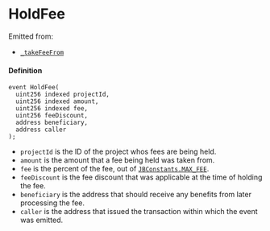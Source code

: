 # HoldFee

Emitted from:

* [`_takeFeeFrom`](/dev/api/v3/contracts/or-payment-terminals/or-abstract/jbpayoutredemptionpaymentterminal/write/-_takefeefrom.md)

#### Definition

```
event HoldFee(
  uint256 indexed projectId,
  uint256 indexed amount,
  uint256 indexed fee,
  uint256 feeDiscount,
  address beneficiary,
  address caller
);
```

* `projectId` is the ID of the project whos fees are being held.
* `amount` is the amount that a fee being held was taken from.
* `fee` is the percent of the fee, out of [`JBConstants.MAX_FEE`](/dev/api/v3/libraries/jbconstants.md).
* `feeDiscount` is the fee discount that was applicable at the time of holding the fee. 
* `beneficiary` is the address that should receive any benefits from later processing the fee.
* `caller` is the address that issued the transaction within which the event was emitted.
